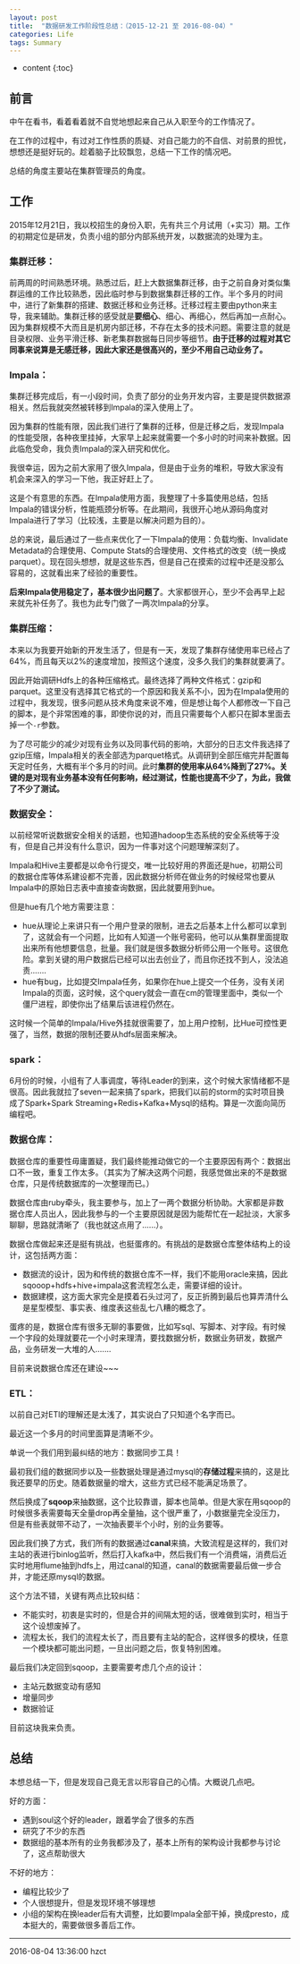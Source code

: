 ```yaml
---
layout: post
title:  "数据研发工作阶段性总结：（2015-12-21 至 2016-08-04）"
categories: Life
tags: Summary
---
```


* content
{:toc}


## 前言

中午在看书，看着看着就不自觉地想起来自己从入职至今的工作情况了。

在工作的过程中，有过对工作性质的质疑、对自己能力的不自信、对前景的担忧，想想还是挺好玩的。趁着脑子比较飘忽，总结一下工作的情况吧。

总结的角度主要站在集群管理员的角度。




## 工作

2015年12月21日，我以校招生的身份入职，先有共三个月试用（+实习）期。工作的初期定位是研发，负责小组的部分内部系统开发，以数据流的处理为主。


### **集群迁移：**

前两周的时间熟悉环境。熟悉过后，赶上大数据集群迁移，由于之前自身对类似集群运维的工作比较熟悉，因此临时参与到数据集群迁移的工作。半个多月的时间中，进行了新集群的搭建、数据迁移和业务迁移。迁移过程主要由python来主导，我来辅助。集群迁移的感受就是**要细心**、细心、再细心，然后再加一点耐心。因为集群规模不大而且是机房内部迁移，不存在太多的技术问题。需要注意的就是目录权限、业务平滑迁移、新老集群数据每日同步等细节。**由于迁移的过程对其它同事来说算是无感迁移，因此大家还是很高兴的，至少不用自己动业务了。**

### **Impala：**

集群迁移完成后，有一小段时间，负责了部分的业务开发内容，主要是提供数据源相关。然后我就突然被转移到Impala的深入使用上了。

因为集群的性能有限，因此我们进行了集群的迁移，但是迁移之后，发现Impala的性能受限，各种夜里挂掉，大家早上起来就需要一个多小时的时间来补数据。因此临危受命，我负责Impala的深入研究和优化。

我很幸运，因为之前大家用了很久Impala，但是由于业务的堆积，导致大家没有机会来深入的学习一下他，我正好赶上了。

这是个有意思的东西。在Impala使用方面，我整理了十多篇使用总结，包括Impala的错误分析，性能瓶颈分析等。在此期间，我很开心地从源码角度对Impala进行了学习（比较浅，主要是以解决问题为目的）。

总的来说，最后通过了一些点来优化了一下Impala的使用：负载均衡、Invalidate Metadata的合理使用、Compute Stats的合理使用、文件格式的改变（统一换成parquet）。现在回头想想，就是这些东西，但是自己在摸索的过程中还是没那么容易的，这就看出来了经验的重要性。

**后来Impala使用稳定了，基本很少出问题了**。大家都很开心，至少不会再早上起来就先补任务了。我也为此专门做了一两次Impala的分享。

### **集群压缩：**

本来以为我要开始新的开发生活了，但是有一天，发现了集群存储使用率已经占了64%，而且每天以2%的速度增加，按照这个速度，没多久我们的集群就要满了。

因此开始调研Hdfs上的各种压缩格式。最终选择了两种文件格式：gzip和parquet。这里没有选择其它格式的一个原因和我关系不小，因为在Impala使用的过程中，我发现，很多问题从技术角度来说不难，但是想让每个人都修改一下自己的脚本，是个非常困难的事，即使你说的对，而且只需要每个人都只在脚本里面去掉一个`-r`参数。

为了尽可能少的减少对现有业务以及同事代码的影响，大部分的日志文件我选择了gzip压缩，Impala相关的表全部选为parquet格式。从调研到全部压缩完并配置每天定时任务，大概有半个多月的时间。此时**集群的使用率从64%降到了27%。关键的是对现有业务基本没有任何影响，经过测试，性能也提高不少了，为此，我做了不少了测试。**

### **数据安全：**

以前经常听说数据安全相关的话题，也知道hadoop生态系统的安全系统等于没有，但是自己并没有什么意识，因为一件事对这个问题理解深刻了。

Impala和Hive主要都是以命令行提交，唯一比较好用的界面还是hue，初期公司的数据仓库等体系建设都不完善，因此数据分析师在做业务的时候经常也要从Impala中的原始日志表中直接查询数据，因此就要用到hue。

但是hue有几个地方需要注意：

- hue从理论上来讲只有一个用户登录的限制，进去之后基本上什么都可以拿到了，这就会有一个问题，比如有人知道一个账号密码，他可以从集群里面提取出来所有他想要信息，批量。我们就是很多数据分析师公用一个账号。这很危险。拿到关键的用户数据后已经可以出去创业了，而且你还找不到人，没法追责.......
- hue有bug，比如提交Impala任务，如果你在hue上提交一个任务，没有关闭Impala的页面，这时候，这个query就会一直在cm的管理里面中，类似一个僵尸进程，即使你出了结果后该进程仍然在。

这时候一个简单的Impala/Hive外挂就很需要了，加上用户控制，比Hue可控性更强了，当然，数据的限制还要从hdfs层面来解决。

### **spark：**

6月份的时候，小组有了人事调度，等待Leader的到来，这个时候大家情绪都不是很高。因此我就拉了seven一起来搞了spark，把我们以前的storm的实时项目换成了Spark+Spark Streaming+Redis+Kafka+Mysql的结构。算是一次面向简历编程吧。

### **数据仓库：**

数据仓库的重要性毋庸置疑，我们最终能推动做它的一个主要原因有两个：数据出口不一致，重复工作太多。（其实为了解决这两个问题，我感觉做出来的不是数据仓库，只是传统数据库的一次整理而已。）

数据仓库由ruby牵头，我主要参与，加上了一两个数据分析协助。大家都是非数据仓库人员出人，因此我参与的一个主要原因就是因为能帮忙在一起扯淡，大家多聊聊，思路就清晰了（我也就这点用了......）。

数据仓库做起来还是挺有挑战，也挺蛋疼的。有挑战的是数据仓库整体结构上的设计，这包括两方面：

- 数据流的设计，因为和传统的数据仓库不一样，我们不能用oracle来搞，因此sqooop+hdfs+hive+impala这套流程怎么走，需要详细的设计。
- 数据建模，这方面大家完全是摸着石头过河了，反正折腾到最后也算弄清什么是星型模型、事实表、维度表这些乱七八糟的概念了。

蛋疼的是，数据仓库有很多无聊的事要做，比如写sql、写脚本、对字段。有时候一个字段的处理就要花一个小时来理清，要找数据分析，数据业务研发，数据产品，业务研发一大堆的人.......

目前来说数据仓库还在建设~~~

### **ETL：**

以前自己对ETl的理解还是太浅了，其实说白了只知道个名字而已。

最近这一个多月的时间里面算是清晰不少。

单说一个我们用到最纠结的地方：数据同步工具！

最初我们组的数据同步以及一些数据处理是通过mysql的**存储过程**来搞的，这是比我还要早的历史。随着数据量的增大，这些方式已经不能满足场景了。

然后换成了**sqoop**来抽数据，这个比较靠谱，脚本也简单。但是大家在用sqoop的时候很多表需要每天全量drop再全量抽，这个很严重了，小数据量完全没压力，但是有些表就带不动了，一次抽表要半个小时，别的业务要等。

因此我们换了方式，我们所有的数据通过**canal**来搞，大致流程是这样的，我们对主站的表进行binlog监听，然后打入kafka中，然后我们有一个消费端，消费后近实时地用flume抽到hdfs上，用过canal的知道，canal的数据需要最后做一步合并，才能还原mysql的数据。

这个方法不错，关键有两点比较纠结：

- 不能实时，初衷是实时的，但是合并的间隔太短的话，很难做到实时，相当于这个设想废掉了。
- 流程太长，我们的流程太长了，而且要有主站的配合，这样很多的模块，任意一个模块都可能出问题，一旦出问题之后，恢复特别困难。

最后我们决定回到sqoop，主要需要考虑几个点的设计：

- 主站元数据变动有感知
- 增量同步
- 数据验证

目前这块我来负责。

## 总结

本想总结一下，但是发现自己竟无言以形容自己的心情。大概说几点吧。

好的方面：

- 遇到soul这个好的leader，跟着学会了很多的东西
- 研究了不少的东西
- 数据组的基本所有的业务我都涉及了，基本上所有的架构设计我都参与讨论了，这点帮助很大

不好的地方：

- 编程比较少了
- 个人很想提升，但是发现环境不够理想
- 小组的架构在换leader后有大调整，比如要Impala全部干掉，换成presto，成本挺大的，需要做很多善后工作。

***

2016-08-04 13:36:00 hzct
